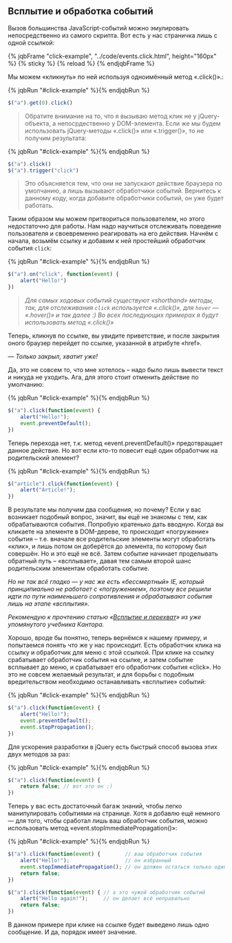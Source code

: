 ## Всплытие и обработка событий 

Вызов большинства JavaScript-событий можно эмулировать непосредственно из самого скрипта. Вот есть у нас страничка лишь с одной ссылкой:

{% jqbFrame "click-example", "../code/events.click.html", height="160px" %}
{% sticky %}
{% reload %}
{% endjqbFrame %}

Мы можем «кликнуть» по ней используя одноимённый метод «.click()».:

{% jqbRun "#click-example" %}{% endjqbRun %}

```javascript
$("a").get(0).click()
```

> Обратите внимание на то, что я вызываю метод клик не у jQuery-объекта, а непосрдественно у DOM-элемента. Если же мы будем использовать jQuery-методы «.click()» или «.trigger()», то не получим результата: 

{% jqbRun "#click-example" %}{% endjqbRun %}

```javascript
$("a").click()
$("a").trigger("click")
```

> Это объясняется тем, что они не запускают действие браузера по умолчанию, а лишь вызывают обработчики событий. Вернитесь к данному коду, когда добавите обработчики событий, он уже будет работать.  

Таким образом мы можем притвориться пользователем, но этого недостаточно для работы. Нам надо научиться отслеживать поведение пользователя и своевременно реагировать на его действия. Начнём с начала, возьмём ссылку и добавим к ней простейший обработчик события `click`:

{% jqbRun "#click-example" %}{% endjqbRun %}

```javascript
$("a").on("click", function(event) {
    alert("Hello!")
})
```
 
> _Для самых ходовых событий существуют «shorthand» методы, так, для отслеживания `click` используется «.click()», для `hover` — «.hover()» и так далее :)_
> _Во всех последующих примерах я будут использовать метод «.click()»_

Теперь, кликнув по ссылке, вы увидите приветствие, и после закрытия оного браузер перейдет по ссылке, указанной в атрибуте «href». 

_— Только закрыл, хватит уже!_

Да, это не совсем то, что мне хотелось – надо было лишь вывести текст и никуда не уходить. Ага, для этого стоит отменить действие по умолчанию:

{% jqbRun "#click-example" %}{% endjqbRun %}

```javascript
$("a").click(function(event) {
    alert("Hello!");
    event.preventDefault();
})
```

Теперь перехода нет, т.к. метод «event.preventDefault()» предотвращает данное действие. Но вот если кто-то повесит ещё один обработчик на родительский элемент?

{% jqbRun "#click-example" %}{% endjqbRun %}

```javascript
$("article").click(function(event) {
    alert("Article!");
})
```

В результате мы получим два сообщения, но почему? Если у вас возникает подобный вопрос, значит, вы ещё не знакомы с тем, как обрабатываются события. Попробую кратенько дать вводную. Когда вы кликаете на элементе в DOM-дереве, то происходит «погружение» события – т.е. вначале все родительские элементы могут обработать «клик», и лишь потом он доберётся до элемента, по которому был совершён. Но и это ещё не всё. Затем событие начинает проделывать обратный путь – «всплывает», давая тем самым второй шанс родительским элементам обработать событие.

_Но не так всё гладко — у нас же есть «бессмертный» IE, который принципиально не работает с «погружением», поэтому все решили идти по пути наименьшего сопротивления и обрабатывают события лишь на этапе «всплытия»._

_Рекомендую к прочтению статью «[Всплытие и перехват](https://learn.javascript.ru/event-bubbling)» из уже упомянутого учебника Кантора._

Хорошо, вроде бы понятно, теперь вернёмся к нашему примеру, и попытаемся понять что же у нас происходит. Есть обработчик клика на ссылку и обработчик для меню с этой ссылкой. При клике на ссылку срабатывает обработчик события на ссылке, и затем событие всплывает до меню, и срабатывает его обработчик события «click». Но это не совсем желаемый результат, и для борьбы с подобным вредительством необходимо останавливать «всплытие» событий:

{% jqbRun "#click-example" %}{% endjqbRun %}

```javascript
$("a").click(function(event) {
    alert("Hello!");
    event.preventDefault();
    event.stopPropagation();
})
```

Для ускорения разработки в jQuery есть быстрый способ вызова этих двух методов за раз:

{% jqbRun "#click-example" %}{% endjqbRun %}

```javascript
$("a").click(function(event) {
    return false; // вот это он :)
})
```

Теперь у вас есть достаточный багаж знаний, чтобы легко манипулировать событиями на странице. Хотя я добавлю ещё немного — для того, чтобы сработал лишь ваш обработчик события, можно использовать метод «event.stopImmediatePropagation()»:

{% jqbRun "#click-example" %}{% endjqbRun %}

```javascript
$("a").click(function(event) {        // ваш обработчик события
    alert("Hello!");                  // он избранный
    event.stopImmediatePropagation(); // он должен остаться только один
    return false;
})

$("a").click(function(event) { // а это чужой обработчик событий
    alert("Hello again!");     // он делает всё неправильно
    return false;
})
```

В данном примере при клике на ссылке будет выведено лишь одно сообщение. И да, порядок имеет значение.
